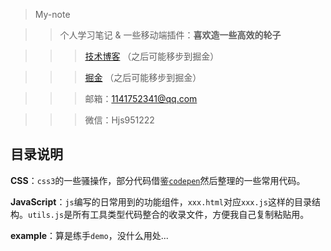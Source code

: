> My-note

>> 个人学习笔记 & 一些移动端插件：**喜欢造一些高效的轮子**

>>> [技术博客](https://hansen-hjs.github.io/blog/) （之后可能移步到掘金）

>>> [掘金](https://juejin.im/user/5d0754e4f265da1b95705770/posts) （之后可能移步到掘金）

>>> 邮箱：1141752341@qq.com

>>> 微信：Hjs951222

## 目录说明

**CSS**：`css3`的一些骚操作，部分代码借鉴[`codepen`](https://codepen.io/)然后整理的一些常用代码。

**JavaScript**：`js`编写的日常用到的功能组件，`xxx.html`对应`xxx.js`这样的目录结构。`utils.js`是所有工具类型代码整合的收录文件，方便我自己复制粘贴用。

**example**：算是练手`demo`，没什么用处...